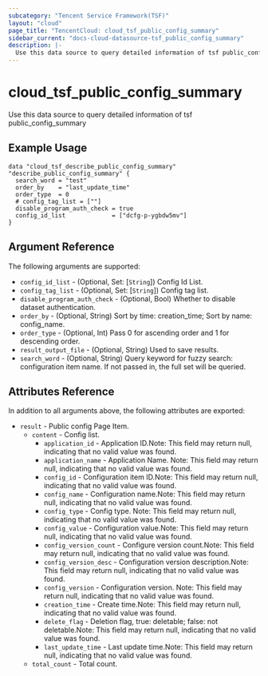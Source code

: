 ```yaml
---
subcategory: "Tencent Service Framework(TSF)"
layout: "cloud"
page_title: "TencentCloud: cloud_tsf_public_config_summary"
sidebar_current: "docs-cloud-datasource-tsf_public_config_summary"
description: |-
  Use this data source to query detailed information of tsf public_config_summary
---
```


# cloud_tsf_public_config_summary

Use this data source to query detailed information of tsf public_config_summary

## Example Usage

```hcl
data "cloud_tsf_describe_public_config_summary" "describe_public_config_summary" {
  search_word = "test"
  order_by    = "last_update_time"
  order_type  = 0
  # config_tag_list = [""]
  disable_program_auth_check = true
  config_id_list             = ["dcfg-p-ygbdw5mv"]
}
```

## Argument Reference

The following arguments are supported:

* `config_id_list` - (Optional, Set: [`String`]) Config Id List.
* `config_tag_list` - (Optional, Set: [`String`]) Config tag list.
* `disable_program_auth_check` - (Optional, Bool) Whether to disable dataset authentication.
* `order_by` - (Optional, String) Sort by time: creation_time; Sort by name: config_name.
* `order_type` - (Optional, Int) Pass 0 for ascending order and 1 for descending order.
* `result_output_file` - (Optional, String) Used to save results.
* `search_word` - (Optional, String) Query keyword for fuzzy search: configuration item name. If not passed in, the full set will be queried.

## Attributes Reference

In addition to all arguments above, the following attributes are exported:

* `result` - Public config Page Item.
  * `content` - Config list.
    * `application_id` - Application ID.Note: This field may return null, indicating that no valid value was found.
    * `application_name` - Application Name. Note: This field may return null, indicating that no valid value was found.
    * `config_id` - Configuration item ID.Note: This field may return null, indicating that no valid value was found.
    * `config_name` - Configuration name.Note: This field may return null, indicating that no valid value was found.
    * `config_type` - Config type. Note: This field may return null, indicating that no valid value was found.
    * `config_value` - Configuration value.Note: This field may return null, indicating that no valid value was found.
    * `config_version_count` - Configure version count.Note: This field may return null, indicating that no valid value was found.
    * `config_version_desc` - Configuration version description.Note: This field may return null, indicating that no valid value was found.
    * `config_version` - Configuration version. Note: This field may return null, indicating that no valid value was found.
    * `creation_time` - Create time.Note: This field may return null, indicating that no valid value was found.
    * `delete_flag` - Deletion flag, true: deletable; false: not deletable.Note: This field may return null, indicating that no valid value was found.
    * `last_update_time` - Last update time.Note: This field may return null, indicating that no valid value was found.
  * `total_count` - Total count.


